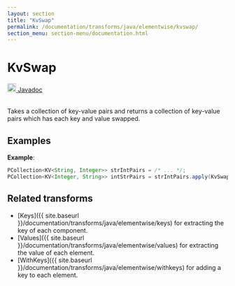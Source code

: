 ```yaml
---
layout: section
title: "KvSwap"
permalink: /documentation/transforms/java/elementwise/kvswap/
section_menu: section-menu/documentation.html
---
```

<!--
Licensed under the Apache License, Version 2.0 (the "License");
you may not use this file except in compliance with the License.
You may obtain a copy of the License at

http://www.apache.org/licenses/LICENSE-2.0

Unless required by applicable law or agreed to in writing, software
distributed under the License is distributed on an "AS IS" BASIS,
WITHOUT WARRANTIES OR CONDITIONS OF ANY KIND, either express or implied.
See the License for the specific language governing permissions and
limitations under the License.
-->
# KvSwap
<table align="left">
    <a target="_blank" class="button"
        href="https://beam.apache.org/releases/javadoc/current/index.html?org/apache/beam/sdk/transforms/KvSwap.html">
      <img src="https://beam.apache.org/images/logos/sdks/java.png" width="20px" height="20px"
           alt="Javadoc" />
     Javadoc
    </a>
</table>
<br>
Takes a collection of key-value pairs and returns a collection of key-value pairs which has each key and value swapped.

## Examples
**Example**:

```java
PCollection<KV<String, Integer>> strIntPairs = /* ... */;
PCollection<KV<Integer, String>> intStrPairs = strIntPairs.apply(KvSwap.create());
```

## Related transforms 
* [Keys]({{ site.baseurl }}/documentation/transforms/java/elementwise/keys) for extracting the key of each component.
* [Values]({{ site.baseurl }}/documentation/transforms/java/elementwise/values) for extracting the value of each element.
* [WithKeys]({{ site.baseurl }}/documentation/transforms/java/elementwise/withkeys) for adding a key to each element.